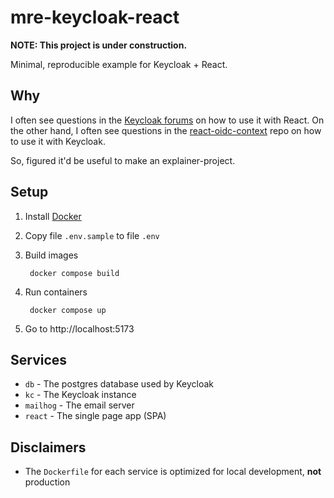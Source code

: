 # mre-keycloak-react

**NOTE: This project is under construction.**

Minimal, reproducible example for Keycloak + React.

## Why

I often see questions in the [Keycloak forums](https://keycloak.discourse.group) on how to use it with React. On the other hand, I often see questions in the [react-oidc-context](https://github.com/authts/react-oidc-context) repo on how to use it with Keycloak.

So, figured it'd be useful to make an explainer-project.

## Setup

1. Install [Docker](https://docs.docker.com/get-docker/)
1. Copy file `.env.sample` to file `.env`
1. Build images

        docker compose build

1. Run containers

        docker compose up

1. Go to http://localhost:5173

## Services

- `db` - The postgres database used by Keycloak
- `kc` - The Keycloak instance
- `mailhog` - The email server
- `react` - The single page app (SPA)

## Disclaimers

- The `Dockerfile` for each service is optimized for local development, **not** production
